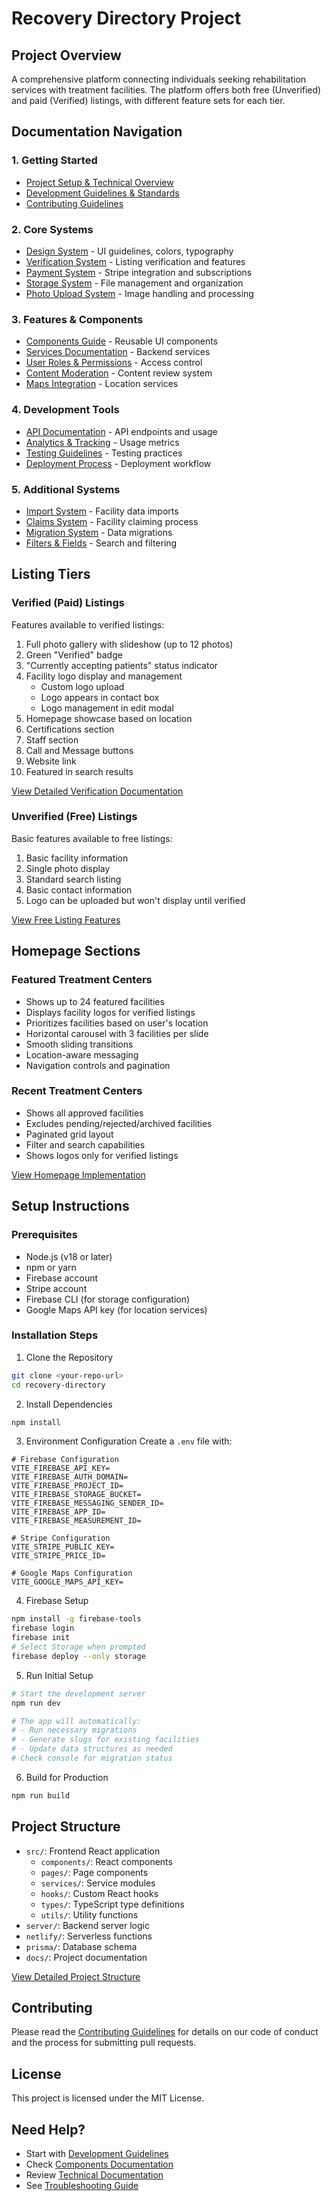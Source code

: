 # Recovery Directory Project

## Project Overview
A comprehensive platform connecting individuals seeking rehabilitation services with treatment facilities. The platform offers both free (Unverified) and paid (Verified) listings, with different feature sets for each tier.

## Documentation Navigation

### 1. Getting Started
- [Project Setup & Technical Overview](./README.md)
- [Development Guidelines & Standards](./docs/README.md)
- [Contributing Guidelines](./CONTRIBUTING.md)

### 2. Core Systems
- [Design System](./docs/DESIGN_SYSTEM.md) - UI guidelines, colors, typography
- [Verification System](./docs/VERIFICATION.md) - Listing verification and features
- [Payment System](./docs/PAYMENTS.md) - Stripe integration and subscriptions
- [Storage System](./docs/STORAGE.md) - File management and organization
- [Photo Upload System](./docs/PHOTO_UPLOAD.md) - Image handling and processing

### 3. Features & Components
- [Components Guide](./docs/COMPONENTS.md) - Reusable UI components
- [Services Documentation](./docs/SERVICES.md) - Backend services
- [User Roles & Permissions](./docs/ROLES.md) - Access control
- [Content Moderation](./docs/MODERATION.md) - Content review system
- [Maps Integration](./docs/GOOGLE_MAPS.md) - Location services

### 4. Development Tools
- [API Documentation](./docs/API.md) - API endpoints and usage
- [Analytics & Tracking](./docs/ANALYTICS.md) - Usage metrics
- [Testing Guidelines](./docs/TESTING.md) - Testing practices
- [Deployment Process](./docs/DEPLOYMENT.md) - Deployment workflow

### 5. Additional Systems
- [Import System](./docs/IMPORTS.md) - Facility data imports
- [Claims System](./docs/CLAIMS.md) - Facility claiming process
- [Migration System](./docs/MIGRATIONS.md) - Data migrations
- [Filters & Fields](./docs/FILTERS_AND_FIELDS.md) - Search and filtering

## Listing Tiers

### Verified (Paid) Listings
Features available to verified listings:
1. Full photo gallery with slideshow (up to 12 photos)
2. Green "Verified" badge
3. "Currently accepting patients" status indicator
4. Facility logo display and management
   - Custom logo upload
   - Logo appears in contact box
   - Logo management in edit modal
5. Homepage showcase based on location
6. Certifications section
7. Staff section
8. Call and Message buttons
9. Website link
10. Featured in search results

[View Detailed Verification Documentation](./docs/VERIFICATION.md)

### Unverified (Free) Listings
Basic features available to free listings:
1. Basic facility information
2. Single photo display
3. Standard search listing
4. Basic contact information
5. Logo can be uploaded but won't display until verified

[View Free Listing Features](./docs/VERIFICATION.md#unverified-free-listings)

## Homepage Sections

### Featured Treatment Centers
- Shows up to 24 featured facilities
- Displays facility logos for verified listings
- Prioritizes facilities based on user's location
- Horizontal carousel with 3 facilities per slide
- Smooth sliding transitions
- Location-aware messaging
- Navigation controls and pagination

### Recent Treatment Centers
- Shows all approved facilities
- Excludes pending/rejected/archived facilities
- Paginated grid layout
- Filter and search capabilities
- Shows logos only for verified listings

[View Homepage Implementation](./docs/components/feature.md)

## Setup Instructions

### Prerequisites
- Node.js (v18 or later)
- npm or yarn
- Firebase account
- Stripe account
- Firebase CLI (for storage configuration)
- Google Maps API key (for location services)

### Installation Steps

1. Clone the Repository
```bash
git clone <your-repo-url>
cd recovery-directory
```

2. Install Dependencies
```bash
npm install
```

3. Environment Configuration
Create a `.env` file with:
```env
# Firebase Configuration
VITE_FIREBASE_API_KEY=
VITE_FIREBASE_AUTH_DOMAIN=
VITE_FIREBASE_PROJECT_ID=
VITE_FIREBASE_STORAGE_BUCKET=
VITE_FIREBASE_MESSAGING_SENDER_ID=
VITE_FIREBASE_APP_ID=
VITE_FIREBASE_MEASUREMENT_ID=

# Stripe Configuration
VITE_STRIPE_PUBLIC_KEY=
VITE_STRIPE_PRICE_ID=

# Google Maps Configuration
VITE_GOOGLE_MAPS_API_KEY=
```

4. Firebase Setup
```bash
npm install -g firebase-tools
firebase login
firebase init
# Select Storage when prompted
firebase deploy --only storage
```

5. Run Initial Setup
```bash
# Start the development server
npm run dev

# The app will automatically:
# - Run necessary migrations
# - Generate slugs for existing facilities
# - Update data structures as needed
# Check console for migration status
```

6. Build for Production
```bash
npm run build
```

## Project Structure
- `src/`: Frontend React application
  - `components/`: React components
  - `pages/`: Page components
  - `services/`: Service modules
  - `hooks/`: Custom React hooks
  - `types/`: TypeScript type definitions
  - `utils/`: Utility functions
- `server/`: Backend server logic
- `netlify/`: Serverless functions
- `prisma/`: Database schema
- `docs/`: Project documentation

[View Detailed Project Structure](./docs/README.md#code-organization)

## Contributing
Please read the [Contributing Guidelines](./CONTRIBUTING.md) for details on our code of conduct and the process for submitting pull requests.

## License
This project is licensed under the MIT License.

## Need Help?
- Start with [Development Guidelines](./docs/README.md)
- Check [Components Documentation](./docs/COMPONENTS.md)
- Review [Technical Documentation](./docs/SERVICES.md)
- See [Troubleshooting Guide](./docs/README.md#troubleshooting)
